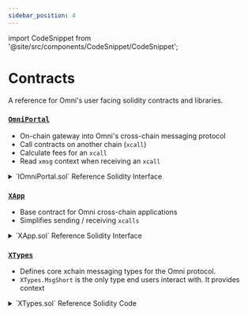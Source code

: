 ```yaml
---
sidebar_position: 4
---
```


import CodeSnippet from '@site/src/components/CodeSnippet/CodeSnippet';

# Contracts

A reference for Omni's user facing solidity contracts and libraries.

### [`OmniPortal`](https://github.com/omni-network/omni/blob/main/contracts/src/protocol/OmniPortal.sol)

- On-chain gateway into Omni's cross-chain messaging protocol
- Call contracts on another chain (`xcall`)
- Calculate fees for an `xcall`
- Read `xmsg` context when receiving an `xcall`

<details>
<summary>`IOmniPortal.sol` Reference Solidity Interface</summary>

<CodeSnippet repoUrl="https://github.com/omni-network/omni/blob/main/contracts/src/interfaces/IOmniPortal.sol" />
</details>

### [`XApp`](https://github.com/omni-network/omni/blob/main/contracts/src/pkg/XApp.sol)

- Base contract for Omni cross-chain applications
- Simplifies sending / receiving `xcalls`

<details>
<summary>`XApp.sol` Reference Solidity Interface</summary>

```solidity
// SPDX-License-Identifier: GPL-3.0-only
pragma solidity ^0.8.12;

import { IOmniPortal } from "../interfaces/IOmniPortal.sol";
import { XTypes } from "../libraries/XTypes.sol";

/**
 * @title XApp
 * @dev Base contract for Omni cross-chain applications
 */
contract XApp {
    /// @dev The OmniPortal contract
    IOmniPortal internal immutable omni;

    /// @dev Transient storage for the current xmsg
    XTypes.MsgShort internal xmsg;

    /// @dev Read current xmsg into storage before execution, delete it afterwards
    modifier xrecv() {
        xmsg = omni.xmsg();
        _;
        delete xmsg;
    }

    constructor(address _omni) {
        omni = IOmniPortal(_omni);
    }

    /// @dev Return true if the current call is an xcall from the OmniPortal
    function isXCall() internal view returns (bool) {
        return omni.isXCall() && msg.sender == address(omni);
    }

    /// @dev Calculate the fee for calling a contract on another chain.
    ///      Uses OmniPortal.XMSG_DEFAULT_GAS_LIMIT
    /// @return fee The fee, denominated in wei
    function feeFor(uint64 destChainId, bytes memory data) internal view returns (uint256) {
        return omni.feeFor(destChainId, data);
    }

    /// @dev Calculate the fee for calling a contract on another chain.
    ///      Uses OmniPortal.XMSG_DEFAULT_GAS_LIMIT
    /// @return fee The fee, denominated in wei
    function feeFor(uint64 destChainId, bytes memory data, uint64 gasLimit) internal view returns (uint256) {
        return omni.feeFor(destChainId, data, gasLimit);
    }

    /// @dev Call a contract on another chain. Uses OmniPortal.XMSG_DEFAULT_GAS_LIMIT
    /// @return fee The fee for the xcall
    function xcall(uint64 destChainId, address to, bytes memory data) internal returns (uint256) {
        uint256 fee = omni.feeFor(destChainId, data);
        omni.xcall{ value: fee }(destChainId, to, data);
        return fee;
    }

    /// @dev Call a contract on another chain
    /// @return fee The fee, denominated in wei
    function xcall(uint64 destChainId, address to, bytes memory data, uint64 gasLimit) internal returns (uint256) {
        uint256 fee = omni.feeFor(destChainId, data, gasLimit);
        omni.xcall{ value: fee }(destChainId, to, data, gasLimit);
        return fee;
    }
}
```
</details>

### [`XTypes`](https://github.com/omni-network/omni/blob/main/contracts/src/libraries/XTypes.sol)

- Defines core xchain messaging types for the Omni protocol.
- `XTypes.MsgShort` is the only type end users interact with. It provides context

<details>
<summary>`XTypes.sol` Reference Solidity Code</summary>

```solidity
// SPDX-License-Identifier: GPL-3.0-only
pragma solidity ^0.8.12;

/// @dev Omni xchain types (only user facing types)
library XTypes {
    /**
     * @notice Trimmed version of Msg that presents the minimum required context for consuming xapps.
     * @custom:field sourceChainId  Chain ID of the source chain
     * @custom:field sender         msg.sender of xcall on source chain
     */
    struct MsgShort {
        uint64 sourceChainId;
        address sender;
    }
}
```

</details>
